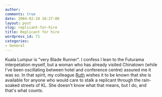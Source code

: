 ```yaml
---
author:
comments: true
date: 2004-02-10 16:27:00
layout: post
slug: replicant-for-hire
title: Replicant for hire
wordpress_id: 71
categories:
- General
---
```


Kuala Lumpur is "very Blade Runner". I confess I lean to the Futurama interpetation myself, but a woman who has already visited Chinatown (while I've been oscillating between hotel and conference centre) assured me it was so. In that spirit, my colleague [Ruth](http://www.startwithaseed.org) wishes it to be known that she is available for anyone who would care to stalk a replicant through the rain-soaked streets of KL. She doesn't know what that means, but I do, and that's what counts.
